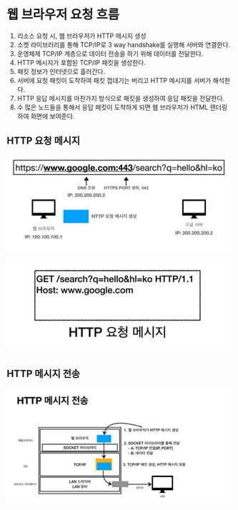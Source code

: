 # 웹 브라우저 요청 흐름

1. 리소스 요청 시, 웹 브라우저가 HTTP 메시지 생성
2. 소켓 라이브러리를 통해 TCP/IP로 3 way handshake를 실행해 서버와 연결한다.
3. 운영체제 TCP/IP 계층으로 데이터 전송을 하기 위해 데이터를 전달한다.
4. HTTP 메시지가 포함된 TCP/IP 패킷을 생성한다.
5. 패킷 정보가 인터넷으로 흘러간다.
6. 서버에 요청 패킷이 도착하여 패킷 껍데기는 버리고 HTTP 메시지를 서버가 해석한다.
7. HTTP 응답 메시지를 마찬가지 방식으로 패킷을 생성하여 응답 패킷을 전달한다.
8. 수 많은 노드들을 통해서 응답 패킷이 도착하게 되면 웹 브라우저가 HTML 렌더링하여 화면에 보여준다.

## HTTP 요청 메시지

![ex_screenshot](./img/http1.png)
![ex_screenshot](./img/message.png)

## HTTP 메시지 전송

![ex_screenshot](./img/transporthttp.png)
